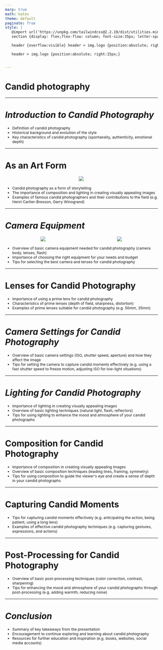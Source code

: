 ```yaml
---
marp: true
math: katex
theme: default
paginate: True
style: |
   @import url('https://unpkg.com/tailwindcss@2.2.19/dist/utilities.min.css');
   section {display: flex;flex-flow: column; font-size:35px; letter-spacing:1.4px;}

   header {overflow:visible} header > img.logo {position:absolute; right:15px;}

   header > img.logo {position:absolute; right:15px;}


---
```

<!-- backgroundImage: url('backgrounds/wwwatercolor (2).png') -->
<!-- _class: lead -->

 # Candid photography

---
<style scoped>p,li {font-size:0.88em}</style>

 # _Introduction to Candid Photography_

- Definition of candid photography
- Historical background and evolution of the style
- Key characteristics of candid photography (spontaneity, authenticity, emotional depth)

---
<style scoped>p,li {font-size:0.84em}</style>

 # As an Art Form
<div style="display: flex; flex: 1 1 auto; flex-flow: row; min-height: 0"><div style="display: flex; flex: 1 1 auto; justify-content: center;min-height:0;min-width:0; margin-bottom:0.1em;;margin-right:0.15em">
<img style='object-fit: contain; max-height:100%; max-width:100%; background-color: rgba(0,0,0,0);' src='https://upload.wikimedia.org/wikipedia/commons/thumb/b/bc/Interiorsexample.jpg/220px-Interiorsexample.jpg'/>
</div>
</div>

- Candid photography as a form of storytelling
- The importance of composition and lighting in creating visually appealing images
- Examples of famous candid photographers and their contributions to the field (e.g. Henri Cartier-Bresson, Garry Winogrand)

---
<style scoped>p,li {font-size:0.80em}</style>

 # _Camera Equipment_
<div style="display: flex; flex: 1 1 auto; flex-flow: row; min-height: 0"><div style="display: flex; flex: 1 1 auto; justify-content: center;min-height:0;min-width:0; margin-bottom:0.1em;;margin-right:0.15em">
<img style='object-fit: contain; max-height:100%; max-width:100%; background-color: rgba(0,0,0,0);' src='https://upload.wikimedia.org/wikipedia/commons/thumb/9/92/Leica-II-p1030003.jpg/220px-Leica-II-p1030003.jpg'/>
</div>
<div style="display: flex; flex: 1 1 auto; justify-content: center;min-height:0;min-width:0; margin-bottom:0.1em;;margin-right:0.15em">
<img style='object-fit: contain; max-height:100%; max-width:100%; background-color: rgba(0,0,0,0);' src='https://upload.wikimedia.org/wikipedia/commons/thumb/4/4a/Wm_H_Taft_smiling_1908.jpg/260px-Wm_H_Taft_smiling_1908.jpg'/>
</div>
</div>

- Overview of basic camera equipment needed for candid photography (camera body, lenses, flash)
- Importance of choosing the right equipment for your needs and budget
- Tips for selecting the best camera and lenses for candid photography

---
<style scoped>p,li {font-size:0.88em}</style>

 # Lenses for Candid Photography
- Importance of using a prime lens for candid photography
- Characteristics of prime lenses (depth of field, sharpness, distortion)
- Examples of prime lenses suitable for candid photography (e.g. 50mm, 35mm)


---
<style scoped>p,li {font-size:0.92em}</style>

 # _Camera Settings for Candid Photography_

- Overview of basic camera settings (ISO, shutter speed, aperture) and how they affect the image
- Tips for setting the camera to capture candid moments effectively (e.g. using a fast shutter speed to freeze motion, adjusting ISO for low-light situations)

---
<style scoped>p,li {font-size:0.88em}</style>

 # _Lighting for Candid Photography_
- Importance of lighting in creating visually appealing images
- Overview of basic lighting techniques (natural light, flash, reflectors)
- Tips for using lighting to enhance the mood and atmosphere of your candid photographs


---
<style scoped>p,li {font-size:0.88em}</style>

 # Composition for Candid Photography
- Importance of composition in creating visually appealing images
- Overview of basic composition techniques (leading lines, framing, symmetry)
- Tips for using composition to guide the viewer's eye and create a sense of depth in your candid photographs


---
<style scoped>p,li {font-size:0.92em}</style>

 # Capturing Candid Moments
- Tips for capturing candid moments effectively (e.g. anticipating the action, being patient, using a long lens)
- Examples of effective candid photography techniques (e.g. capturing gestures, expressions, and actions)


---
<style scoped>p,li {font-size:0.92em}</style>

 # Post-Processing for Candid Photography
- Overview of basic post-processing techniques (color correction, contrast, sharpening)
- Tips for enhancing the mood and atmosphere of your candid photographs through post-processing (e.g. adding warmth, reducing noise)


---
<style scoped>p,li {font-size:0.88em}</style>

 # _Conclusion_

- Summary of key takeaways from the presentation
- Encouragement to continue exploring and learning about candid photography
- Resources for further education and inspiration (e.g. books, websites, social media accounts)